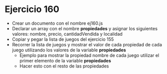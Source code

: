 # Ejercicio 160

- Crear un documento con el nombre ej160.js
- Declarar un array con el nombre **propiedades** y asignar los siguientes valores: nombre, precio, cantidadVendida y localidad
- Copiar y pegar la lista de juegos del ejercicio 155
- Recorrer la lista de juegos y mostrar el valor de cada propiedad de cada juego utilizando los valores de la variable **propiedades**
  - Ejemplo para mostrar la propiedad nombre de cada juego utilizar el primer elemento de la variable **propiedades**
  - Hacer esto con el resto de las propiedades
